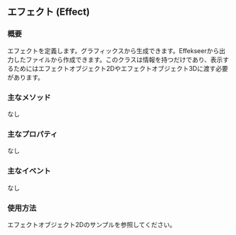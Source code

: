 ﻿## エフェクト (Effect)

### 概要

エフェクトを定義します。グラフィックスから生成できます。Effekseerから出力したファイルから作成できます。このクラスは情報を持つだけであり、表示するためにはエフェクトオブジェクト2Dやエフェクトオブジェクト3Dに渡す必要があります。


### 主なメソッド

なし

### 主なプロパティ

なし

### 主なイベント

なし

### 使用方法

エフェクトオブジェクト2Dのサンプルを参照してください。
